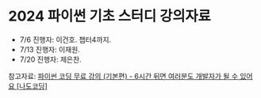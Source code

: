 # 2024 파이썬 기초 스터디 강의자료

- 7/6 진행자: 이건호. 챕터4까지.
- 7/13 진행자: 이재원.
- 7/20 진행자: 제은찬.

참고자료: [파이썬 코딩 무료 강의 (기본편) - 6시간 뒤면 여러분도 개발자가 될 수 있어요 [나도코딩]](https://youtu.be/kWiCuklohdY?si=NSQnqfjjirc_0L6-)
